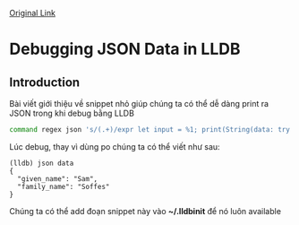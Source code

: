 [Original Link](https://soffes.blog/debugging-json-data-in-lldb)

# Debugging JSON Data in LLDB
## Introduction
Bài viết giới thiệu về snippet nhỏ giúp chúng ta có thể dễ dàng print ra JSON trong khi debug bằng LLDB

```sh
command regex json 's/(.+)/expr let input = %1; print(String(data: try! JSONSerialization.data(withJSONObject: (input is String ? try! JSONSerialization.jsonObject(with: (input as! String).data(using: .utf8)!, options: []) : (input is Data ? (try! JSONSerialization.jsonObject(with: input as! Data, options: [])) : input as! Any)), options: [.prettyPrinted]), encoding: .utf8)!)/'
```

Lúc debug, thay vì dùng po chúng ta có thể viết như sau:

```
(lldb) json data
{
  "given_name": "Sam",
  "family_name": "Soffes"
}
```

Chúng ta có thể add đoạn snippet này vào __~/.lldbinit__ để nó luôn available

